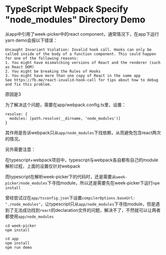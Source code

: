 TypeScript Webpack Specify "node_modules" Directory Demo
========================================================

从app中引用了week-picker中的react component，通常情况下，在app下运行yarn demo会报以下错误：

```
Uncaught Invariant Violation: Invalid hook call. Hooks can only be called inside of the body of a function component. This could happen for one of the following reasons:
1. You might have mismatching versions of React and the renderer (such as React DOM)
2. You might be breaking the Rules of Hooks
3. You might have more than one copy of React in the same app
See https://fb.me/react-invalid-hook-call for tips about how to debug and fix this problem.
```

原因是3

为了解决这个问题，需要在app/webpack.config.ts里，设置：

```
resolve: {
  modules: [path.resolve(__dirname, 'node_modules')]
}
```

其作用是告诉webpack只从`app/node_modules`下找依赖，从而避免包含react两次的情况。

另外需要注意：

在typescript+webpack项目中，typescript与webpack各自都有自己的module解析过程，上面的设置仅针对webpack

而typescript在解析week-picker下的代码时，还是需要从`week-picker/node_modules`下寻找module，所以还是需要先在week-picker下运行`npm install`

曾经尝试过在`app/tsconfig.json`下设置`compilerOptions.baseUrl: "./node_modules"`，让typescript只从`app/node_modules`下寻找module，但是遇到了无法成功找到`react`的declaration文件的问题，解决不了，不然就可以让两者都使用`app/node_modules`

```
cd week-picker
npm install

cd app
npm install
npm run demo
```
